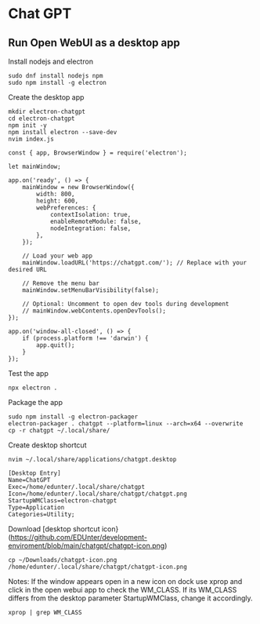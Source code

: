 # Chat GPT

## Run Open WebUI as a desktop app

Install nodejs and electron
```
sudo dnf install nodejs npm
sudo npm install -g electron
```

Create the desktop app
```
mkdir electron-chatgpt
cd electron-chatgpt
npm init -y
npm install electron --save-dev
nvim index.js

const { app, BrowserWindow } = require('electron');

let mainWindow;

app.on('ready', () => {
    mainWindow = new BrowserWindow({
        width: 800,
        height: 600,
        webPreferences: {
            contextIsolation: true,
            enableRemoteModule: false,
            nodeIntegration: false,
        },
    });

    // Load your web app
    mainWindow.loadURL('https://chatgpt.com/'); // Replace with your desired URL

    // Remove the menu bar
    mainWindow.setMenuBarVisibility(false);

    // Optional: Uncomment to open dev tools during development
    // mainWindow.webContents.openDevTools();
});

app.on('window-all-closed', () => {
    if (process.platform !== 'darwin') {
        app.quit();
    }
});
```

Test the app
```
npx electron .
```

Package the app
```
sudo npm install -g electron-packager
electron-packager . chatgpt --platform=linux --arch=x64 --overwrite
cp -r chatgpt ~/.local/share/
```

Create desktop shortcut
```
nvim ~/.local/share/applications/chatgpt.desktop
```
```
[Desktop Entry]
Name=ChatGPT
Exec=/home/edunter/.local/share/chatgpt
Icon=/home/edunter/.local/share/chatgpt/chatgpt.png
StartupWMClass=electron-chatgpt
Type=Application
Categories=Utility;
```

Download [desktop shortcut icon}(https://github.com/EDUnter/development-enviroment/blob/main/chatgpt/chatgpt-icon.png)
```
cp ~/Downloads/chatgpt-icon.png /home/edunter/.local/share/chatgpt/chatgpt-icon.png
```

Notes:
If the window appears open in a new icon on dock use xprop and click in the open webui app to check the WM_CLASS.
If its WM_CLASS differs from the desktop parameter StartupWMClass, change it accordingly.
```
xprop | grep WM_CLASS
```
